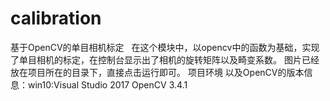 # calibration
基于OpenCV的单目相机标定
 
在这个模块中，以opencv中的函数为基础，实现了单目相机的标定，在控制台显示出了相机的旋转矩阵以及畸变系数。
图片已经放在项目所在的目录下，直接点击运行即可。
项目环境 以及OpenCV的版本信息：win10:Visual Studio 2017    OpenCV 3.4.1
